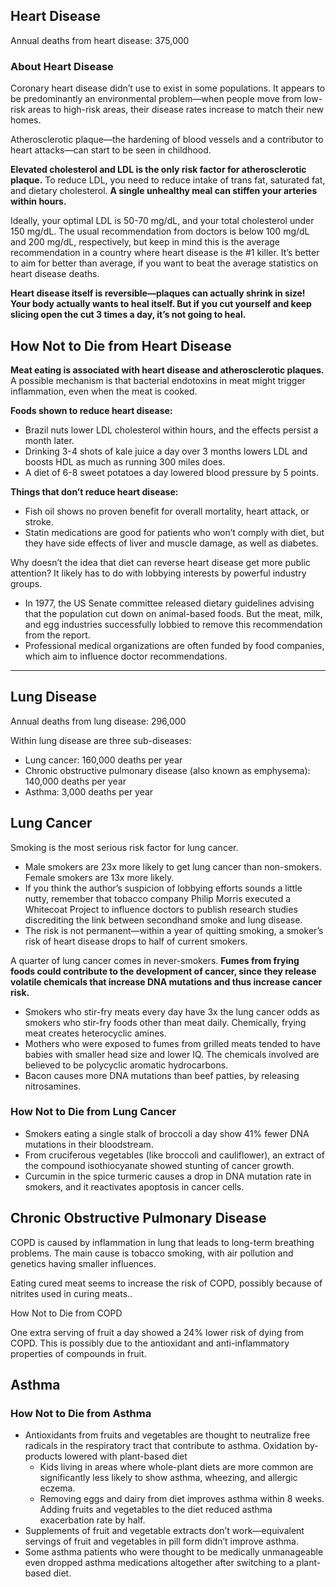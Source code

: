 
## Heart Disease
Annual deaths from heart disease: 375,000

### About Heart Disease
Coronary heart disease didn’t use to exist in some populations. It appears to be predominantly an environmental problem—when people move from low-risk areas to high-risk areas, their disease rates increase to match their new homes.

Atherosclerotic plaque—the hardening of blood vessels and a contributor to heart attacks—can start to be seen in childhood.

**Elevated cholesterol and LDL is the only risk factor for atherosclerotic plaque.** To reduce LDL, you need to reduce intake of trans fat, saturated fat, and dietary cholesterol. **A single unhealthy meal can stiffen your arteries within hours.**

Ideally, your optimal LDL is 50-70 mg/dL, and your total cholesterol under 150 mg/dL. The usual recommendation from doctors is below 100 mg/dL and 200 mg/dL, respectively, but keep in mind this is the average recommendation in a country where heart disease is the #1 killer. It’s better to aim for better than average, if you want to beat the average statistics on heart disease deaths.

**Heart disease itself is reversible—plaques can actually shrink in size! Your body actually wants to heal itself. But if you cut yourself and keep slicing open the cut 3 times a day, it’s not going to heal.**

## How Not to Die from Heart Disease
**Meat eating is associated with heart disease and atherosclerotic plaques.** A possible mechanism is that bacterial endotoxins in meat might trigger inflammation, even when the meat is cooked.

**Foods shown to reduce heart disease:**
- Brazil nuts lower LDL cholesterol within hours, and the effects persist a month later.
- Drinking 3-4 shots of kale juice a day over 3 months lowers LDL and boosts HDL as much as running 300 miles does.
- A diet of 6-8 sweet potatoes a day lowered blood pressure by 5 points.

**Things that don’t reduce heart disease:**

- Fish oil shows no proven benefit for overall mortality, heart attack, or stroke.
- Statin medications are good for patients who won’t comply with diet, but they have side effects of liver and muscle damage, as well as diabetes.

Why doesn’t the idea that diet can reverse heart disease get more public attention? It likely has to do with lobbying interests by powerful industry groups.

- In 1977, the US Senate committee released dietary guidelines advising that the population cut down on animal-based foods. But the meat, milk, and egg industries successfully lobbied to remove this recommendation from the report.
- Professional medical organizations are often funded by food companies, which aim to influence doctor recommendations.

--- 
## Lung Disease
Annual deaths from lung disease: 296,000

Within lung disease are three sub-diseases:

- Lung cancer: 160,000 deaths per year
- Chronic obstructive pulmonary disease (also known as emphysema): 140,000 deaths per year
- Asthma: 3,000 deaths per year

## Lung Cancer
Smoking is the most serious risk factor for lung cancer.

- Male smokers are 23x more likely to get lung cancer than non-smokers. Female smokers are 13x more likely.
- If you think the author’s suspicion of lobbying efforts sounds a little nutty, remember that tobacco company Philip Morris executed a Whitecoat Project to influence doctors to publish research studies discrediting the link between secondhand smoke and lung disease.
- The risk is not permanent—within a year of quitting smoking, a smoker’s risk of heart disease drops to half of current smokers.

A quarter of lung cancer comes in never-smokers. **Fumes from frying foods could contribute to the development of cancer, since they release volatile chemicals that increase DNA mutations and thus increase cancer risk.**

- Smokers who stir-fry meats every day have 3x the lung cancer odds as smokers who stir-fry foods other than meat daily. Chemically, frying meat creates heterocyclic amines.
- Mothers who were exposed to fumes from grilled meats tended to have babies with smaller head size and lower IQ. The chemicals involved are believed to be polycyclic aromatic hydrocarbons.
- Bacon causes more DNA mutations than beef patties, by releasing nitrosamines.

### How Not to Die from Lung Cancer

- Smokers eating a single stalk of broccoli a day show 41% fewer DNA mutations in their bloodstream.
- From cruciferous vegetables (like broccoli and cauliflower), an extract of the compound isothiocyanate showed stunting of cancer growth.
- Curcumin in the spice turmeric causes a drop in DNA mutation rate in smokers, and it reactivates apoptosis in cancer cells.

## Chronic Obstructive Pulmonary Disease
COPD is caused by inflammation in lung that leads to long-term breathing problems. The main cause is tobacco smoking, with air pollution and genetics having smaller influences.

Eating cured meat seems to increase the risk of COPD, possibly because of nitrites used in curing meats..

How Not to Die from COPD

One extra serving of fruit a day showed a 24% lower risk of dying from COPD. This is possibly due to the antioxidant and anti-inflammatory properties of compounds in fruit.

## Asthma
### How Not to Die from Asthma

- Antioxidants from fruits and vegetables are thought to neutralize free radicals in the respiratory tract that contribute to asthma. Oxidation by-products lowered with plant-based diet
	- Kids living in areas where whole-plant diets are more common are significantly less likely to show asthma, wheezing, and allergic eczema.
	- Removing eggs and dairy from diet improves asthma within 8 weeks. Adding fruits and vegetables to the diet reduced asthma exacerbation rate by half.
- Supplements of fruit and vegetable extracts don’t work—equivalent servings of fruit and vegetables in pill form didn’t improve asthma.
- Some asthma patients who were thought to be medically unmanageable even dropped asthma medications altogether after switching to a plant-based diet.
